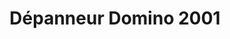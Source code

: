 ---
title: "Dépanneur Domino 2001"
url: /victoriaville/depanneur-domino-2001/
shop: Lebensmittel
---